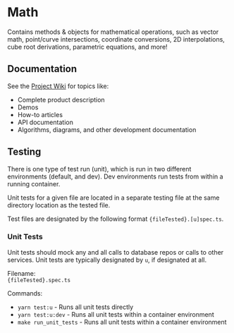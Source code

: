 # Math
Contains methods & objects for mathematical operations, such as vector math, point/curve intersections, coordinate conversions, 2D interpolations, cube root derivations, parametric equations, and more!

## Documentation
See the [Project Wiki](https://markpthomas.github.io/wiki/Math_52756526.html) for topics like:
- Complete product description
- Demos
- How-to articles
- API documentation
- Algorithms, diagrams, and other development documentation

## Testing
There is one type of test run (unit), which is run in two different environments (default, and dev). Dev environments run tests from within a running container.

Unit tests for a given file are located in a separate testing file at the same directory location as the tested file.

Test files are designated by the following format `{fileTested}.[u]spec.ts`.

### Unit Tests
Unit tests should mock any and all calls to database repos or calls to other services. Unit tests are typically designated by `u`, if designated at all.

Filename: \
  `{fileTested}.spec.ts`

Commands:
* `yarn test:u`         - Runs all unit tests directly
* `yarn test:u:dev`     - Runs all unit tests within a container environment
* `make run_unit_tests` - Runs all unit tests within a container environment